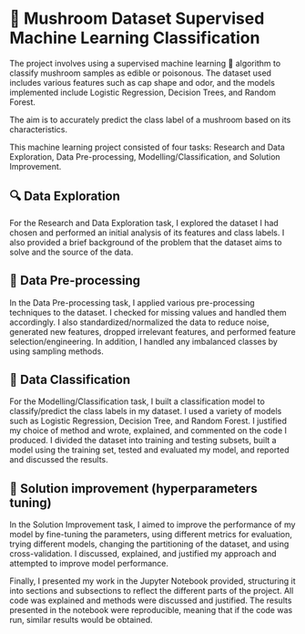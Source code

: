 # 🍄 Mushroom Dataset Supervised Machine Learning Classification
The project involves using a supervised machine learning 🤖 algorithm to classify mushroom samples as edible or poisonous. The dataset used includes various features such as cap shape and odor, and the models implemented include Logistic Regression, Decision Trees, and Random Forest.

The aim is to accurately predict the class label of a mushroom based on its characteristics.

This machine learning project consisted of four tasks: Research and Data Exploration, Data Pre-processing, Modelling/Classification, and Solution Improvement.

## 🔍 Data Exploration
For the Research and Data Exploration task, I explored the dataset I had chosen and performed an initial analysis of its features and class labels. I also provided a brief background of the problem that the dataset aims to solve and the source of the data.

## 🧮 Data Pre-processing
In the Data Pre-processing task, I applied various pre-processing techniques to the dataset. I checked for missing values and handled them accordingly. I also standardized/normalized the data to reduce noise, generated new features, dropped irrelevant features, and performed feature selection/engineering. In addition, I handled any imbalanced classes by using sampling methods.

## 📰 Data Classification
For the Modelling/Classification task, I built a classification model to classify/predict the class labels in my dataset. I used a variety of models such as Logistic Regression, Decision Tree, and Random Forest. I justified my choice of method and wrote, explained, and commented on the code I produced. I divided the dataset into training and testing subsets, built a model using the training set, tested and evaluated my model, and reported and discussed the results.

## 🔦 Solution improvement (hyperparameters tuning)
In the Solution Improvement task, I aimed to improve the performance of my model by fine-tuning the parameters, using different metrics for evaluation, trying different models, changing the partitioning of the dataset, and using cross-validation. I discussed, explained, and justified my approach and attempted to improve model performance.

Finally, I presented my work in the Jupyter Notebook provided, structuring it into sections and subsections to reflect the different parts of the project. All code was explained and methods were discussed and justified. The results presented in the notebook were reproducible, meaning that if the code was run, similar results would be obtained.
